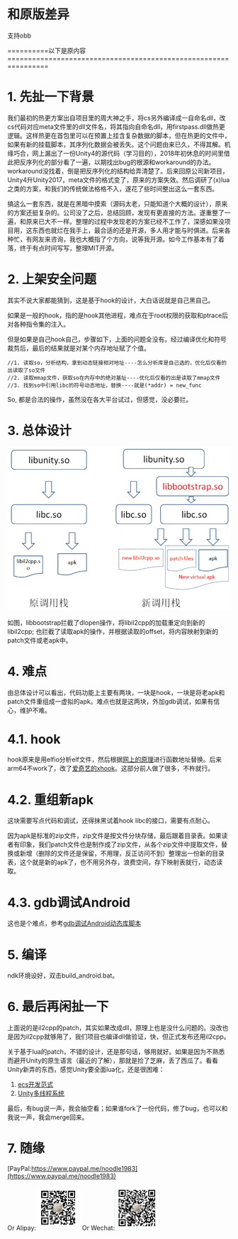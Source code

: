 # 和原版差异
支持obb

==========以下是原内容================================================================

# 1. 先扯一下背景
我们最初的热更方案出自项目里的周大神之手，将cs另外编译成一自命名dll，改cs代码对应meta文件里的dll文件名，将其指向自命名dll，用firstpass.dll做热更逻辑。这样热更在首包里可以在预置上挂含复杂数据的脚本，但在热更的文件中，如果有新的挂载脚本，其序列化数据会被丢失。这个问题由来已久，不得其解。机缘巧合，网上漏出了一份Unity4的源代码（学习目的），2018年初休息的时间里借此把反序列化的部分看了一遍，以期找出bug的根源和workaround的办法。workaround没找着，倒是把反序列化的结构给弄清楚了。后来回原公司新项目，Unity4升Unity2017，meta文件的格式变了，原来的方案失效。然后调研了(x)lua之类的方案，和我们的传统做法格格不入，遂花了些时间整出这么一套东西。

搞这么一套东西，就是在黑暗中摸索（源码太老，只能知道个大概的设计），原来的方案还挺复杂的。公司没了之后，总结回顾，发现有更直接的方法。遂重整了一遍，和原来已大不一样。整理的过程中发现老的方案已经不工作了，深感如果没项目用，这东西也就烂在我手上，最合适的还是开源，多人用才能与时俱进。后来各种忙，有网友来咨询，我也大概指了个方向，说等我开源。如今工作基本有了着落，终于有点时间写写，整理MIT开源。

# 2. 上架安全问题
其实不说大家都能猜到，这是基于hook的设计，大白话说就是自己黑自己。

如果是一般的hook，指的是hook其他进程，难点在于root权限的获取和ptrace后对各种指令集的注入。

但是如果是自己hook自己，步骤如下，上面的问题全没有。经过编译优化和符号裁剪后，最后的结果就是对某个内存地址赋了个值。

```
//1. 读取so，分析结构，拿到动态链接相对地址----怎么分析库是自己选的，优化后仅看的出读取了so文件
//2. 读取mmap文件，获取so在内存中的绝对基址----优化后仅看的出是读取了mmap文件
//3. 找到so中引用libc的符号动态地址，替换----就是(*addr) = new_func
```
So, 都是合法的操作，虽然没在各大平台试过，但感觉，没必要拦。

# 3. 总体设计
![design](https://github.com/noodle1983/private/raw/master/CommonBlog/bootstrap.png)

如图，libbootstrap拦截了dlopen操作，将libil2cpp的加载重定向到新的libil2cpp; 也拦截了读取apk的操作，并根据读取的offset，将内容映射到新的patch文件或老apk中。

# 4. 难点
由总体设计可以看出，代码功能上主要有两块，一块是hook，一块是将老apk和patch文件重组成一虚拟的apk。难点也就是这两块，外加gdb调试，如果有信心，维护不难。

# 4.1. hook
hook原来是用elfio分析elf文件，然后根据[网上的原理](https://www.apriorit.com/dev-blog/181-elf-hook)进行函数地址替换。后来arm64不work了，改了[爱奇艺的xhook](https://github.com/iqiyi/xHook/blob/master/README.zh-CN.md)。这部分前人做了很多，不杵就行。

# 4.2. 重组新apk
这块需要写点代码和调试，还得抹黑试着hook libc的接口，需要有点耐心。

因为apk是标准的zip文件，zip文件是按文件分块存储，最后跟着目录表。如果读者有印象，我们patch文件也是制作成了zip文件，从各个zip文件中提取文件，替换或新增（删除的文件还是保留，不用理，反正访问不到）整理出一份新的目录表，这个就是新的apk了，也不用另外存，浪费空间，存下映射表就行，动态读取。

# 4.3. gdb调试Android
这也是个难点，参考[gdb调试Android动态库脚本](https://noodle1983.github.io/2018/12/29/gdb_Android_solib/)

# 5. 编译
ndk环境设好，双击build_android.bat。

# 6. 最后再闲扯一下
上面说的是il2cpp的patch，其实如果改成dll，原理上也是没什么问题的。没改也是因为il2cpp就够用了，我们项目也编译dll做验证，快，但正式发布还用il2cpp。

关于基于lua的patch，不错的设计，还是那句话，够用就好。如果是因为不熟悉而避开Unity的原生语言（最近的了解），那就是捡了芝麻，丢了西瓜了。看看Unity新弄的东西，感觉Unity要全面lua化，还是很困难：
1. [ecs开发范式](https://unity3d.com/cn/learn/tutorials/topics/scripting/introduction-ecs)
2. [Unity多线程系统](https://unity.com/cn/unity/features/job-system-ECS)

最后，有bug说一声，我会抽空看；如果谁fork了一份代码，修了bug，也可以和我说一声，我会merge回来。

# 7. 随缘

[PayPal:https://www.paypal.me/noodle1983](https://www.paypal.me/noodle1983)

Or Alipay:![avatar](https://raw.githubusercontent.com/noodle1983/private/master/qr_icon/noodle1983_ali.png)
Or Wechat:![avatar](https://raw.githubusercontent.com/noodle1983/private/master/qr_icon/noodle1983_wx.png)



